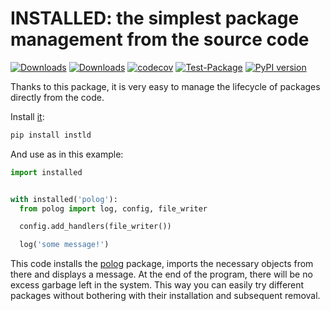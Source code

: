 # INSTALLED: the simplest package management from the source code

[![Downloads](https://pepy.tech/badge/instld/month)](https://pepy.tech/project/instld)
[![Downloads](https://pepy.tech/badge/instld)](https://pepy.tech/project/installed)
[![codecov](https://codecov.io/gh/pomponchik/installed/branch/master/graph/badge.svg)](https://codecov.io/gh/pomponchik/installed)
[![Test-Package](https://github.com/pomponchik/installed/actions/workflows/coverage.yml/badge.svg)](https://github.com/pomponchik/installed/actions/workflows/coverage.yml)
[![PyPI version](https://badge.fury.io/py/instld.svg)](https://badge.fury.io/py/instld)

Thanks to this package, it is very easy to manage the lifecycle of packages directly from the code.

Install [it](https://pypi.org/project/instld/):

```bash
pip install instld
```

And use as in this example:

```python
import installed


with installed('polog'):
  from polog import log, config, file_writer

  config.add_handlers(file_writer())

  log('some message!')
```

This code installs the [polog](https://github.com/pomponchik/polog) package, imports the necessary objects from there and displays a message. At the end of the program, there will be no excess garbage left in the system. This way you can easily try different packages without bothering with their installation and subsequent removal.
